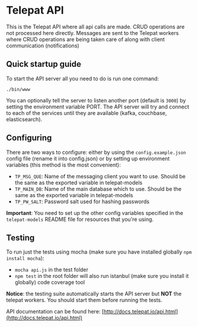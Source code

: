 # Telepat API

This is the Telepat API where all api calls are made. CRUD operations are not processed here directly. Messages are
sent to the Telepat workers where CRUD operations are being taken care of along with client communication (notifications)

## Quick startup guide

To start the API server all you need to do is run one command:

`./bin/www`

You can optionally tell the server to listen another port (default is `3000`) by setting the environment variable PORT.
The API server will try and connect to each of the services until they are available (kafka, couchbase, elasticsearch).

## Configuring

There are two ways to configure: either by using the `config.example.json` config file (rename it into config.json)
or by setting up environment variables (this method is the most convenient):

* `TP_MSG_QUE`: Name of the messaging client you want to use. Should be the same as the exported variable in
telepat-models
* `TP_MAIN_DB`: Name of the main database which to use. Should be the same as the exported variable in telepat-models
* `TP_PW_SALT`: Password salt used for hashing passwords

**Important**: You need to set up the other config variables specified in the `telepat-models` README file for resources
that you're using.

## Testing

To run just the tests using mocha (make sure you have installed globally `npm install mocha`):

* `mocha api.js` in the test folder
* `npm test` in the root folder will also run istanbul (make sure you install it globally) code coverage tool

**Notice**: the testing suite automatically starts the API server but **NOT** the telepat workers. You should start them
before running the tests.

API documentation can be found here: [http://docs.telepat.io/api.html](http://docs.telepat.io/api.html)
